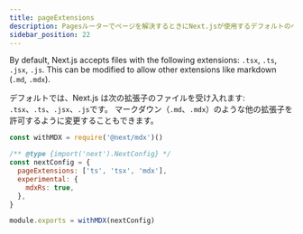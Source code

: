 ```yaml
---
title: pageExtensions
description: Pagesルーターでページを解決するときにNext.jsが使用するデフォルトのページ拡張子を拡張します
sidebar_position: 22
---
```


By default, Next.js accepts files with the following extensions: `.tsx`, `.ts`, `.jsx`, `.js`.
This can be modified to allow other extensions like markdown (`.md`, `.mdx`).

デフォルトでは、Next.js は次の拡張子のファイルを受け入れます: `.tsx`、`.ts`、`.jsx`、`.js`です。
マークダウン（`.md`、`.mdx`）のような他の拡張子を許可するように変更することもできます。

```js title="next.config.js"
const withMDX = require('@next/mdx')()

/** @type {import('next').NextConfig} */
const nextConfig = {
  pageExtensions: ['ts', 'tsx', 'mdx'],
  experimental: {
    mdxRs: true,
  },
}

module.exports = withMDX(nextConfig)
```
